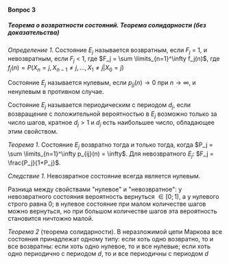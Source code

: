 #### Вопрос 3

##### Теорема о возвратности состояний. Теорема солидарности (без доказательства)

*Определение 1*. Состояние $E_j$ называется возвратным, если $F_j$ = 1, и невозвратным, если $F_j$ < 1, где $F_j = \sum \limits_{n=1}^\infty f_j(n)$, где $f_j(n) = P(X_n=j,X_{n-1} \neq j,\ldots,X_1 \neq j|X_0=j)$  

Состояние $E_j$ называется нулевым, если $p_{jj}(n) \rightarrow 0$ при $n \rightarrow \infty$, и ненулевым в противном случае.

Состояние $E_j$ называется периодическим с периодом $d_j$, если возвращение с положительной вероятностью в $E_j$ возможно только за число шагов, кратное $d_j > 1$ и $d_j$ есть наибольшее число, обладающее этим свойством.

*Теорема 1*. Состояние $E_j$ возвратно тогда и только тогда, когда $P_j = \sum \limits_{n=1}^\infty p_{ij}(n) = \infty$. Для невозвратного $E_j$: $F_j = \frac{P_j}{1+P_j}$.

*Следствие 1*. Невозвратное состояние всегда является нулевым.

Разница между свойствами "нулевое" и "невозвратное": у невозвратного состояния вероятность вернуться $\in[0;1)$, а у нулевого строго равна 0; в нулевое состояние при малом количестве шагов можно вернуться, но при большом количестве шагов эта вероятность становится ничтожно малой. 

*Теорема 2* (теорема солидарности). В неразложимой цепи Маркова все состояния принадлежат одному типу: если хоть одно возвратно, то и все возвратны: если хоть одно нулевое, то и все нулевые; если хоть одно периодично с периодом $d$, то и все периодичны с периодом $d$

